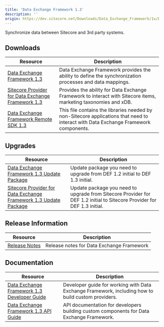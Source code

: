 ```yaml
---
title: 'Data Exchange Framework 1.3'
description: ''
origin: https://dev.sitecore.net/Downloads/Data_Exchange_Framework/1x/Data_Exchange_Framework_1_3.aspx
---
```


Synchronize data between Sitecore and 3rd party systems.

## Downloads

| Resource                                                                                                                                                                                                                                                        | Description                                                                                                                         |
| --------------------------------------------------------------------------------------------------------------------------------------------------------------------------------------------------------------------------------------------------------------- | ----------------------------------------------------------------------------------------------------------------------------------- |
| [Data Exchange Framework 1.3](https://scdp.blob.core.windows.net/downloads/Data%20Exchange%20Framework/1x/Data%20Exchange%20Framework%201%203/Secure/Data%20Exchange%20Framework%201.3.0%20rev.%20170210.zip)                                                   | Data Exchange Framework provides the ability to define the synchronization processes and data mappings.                             |
| [Sitecore Provider for Data Exchange Framework 1.3](https://scdp.blob.core.windows.net/downloads/Data%20Exchange%20Framework/1x/Data%20Exchange%20Framework%201%203/Secure/Sitecore%20Provider%20for%20Data%20Exchange%20Framework%201.3.0%20rev.%20170210.zip) | Provides the ability for Data Exchange Framework to interact with Sitecore items, marketing taxonomies and xDB.                     |
| [Data Exchange Framework Remote SDK 1.3](https://scdp.blob.core.windows.net/downloads/Data%20Exchange%20Framework/1x/Data%20Exchange%20Framework%201%203/Secure/Data%20Exchange%20Framework%20Remote%20SDK%201.3.0.zip)                                         | This file contains the libraries needed by non-Sitecore applications that need to interact with Data Exchange Framework components. |

## Upgrades

| Resource                                                                                                                                                                                                                                                                                   | Description                                                                                                             |
| ------------------------------------------------------------------------------------------------------------------------------------------------------------------------------------------------------------------------------------------------------------------------------------------ | ----------------------------------------------------------------------------------------------------------------------- |
| [Data Exchange Framework 1.3 Update Package](https://scdp.blob.core.windows.net/downloads/Data%20Exchange%20Framework/1x/Data%20Exchange%20Framework%201%203/Secure/Data%20Exchange%20Framework%201.3.0%20rev.%20170210%20update.update)                                                   | Update package you need to upgrade from DEF 1.2 initial to DEF 1.3 initial.                                             |
| [Sitecore Provider for Data Exchange Framework 1.3 Update Package](https://scdp.blob.core.windows.net/downloads/Data%20Exchange%20Framework/1x/Data%20Exchange%20Framework%201%203/Secure/Sitecore%20Provider%20for%20Data%20Exchange%20Framework%201.3.0%20rev.%20170210%20update.update) | Update package you need to upgrade from Sitecore Provider for DEF 1.2 initial to Sitecore Provider for DEF 1.3 initial. |

## Release Information

| Resource                                                                                         | Description                               |
| ------------------------------------------------------------------------------------------------ | ----------------------------------------- |
| [Release Notes](/downloads/Data_Exchange_Framework/1x/Data_Exchange_Framework_1_3/Release_Notes) | Release notes for Data Exchange Framework |

## Documentation

| Resource                                                                                                                                                                                                   | Description                                                                                        |
| ---------------------------------------------------------------------------------------------------------------------------------------------------------------------------------------------------------- | -------------------------------------------------------------------------------------------------- |
| [Data Exchange Framework 1.3 Developer Guide](https://doc.sitecore.com/developers/def/v1.3/)                                                                                                               | Developer guide for working with Data Exchange Framework, including how to build custom providers. |
| [Data Exchange Framework 1.3 API Guide](https://scdp.blob.core.windows.net/downloads/Data%20Exchange%20Framework/1x/Data%20Exchange%20Framework%201%203/Secure/SitecoreDataExchangeAPIDocumentation13.chm) | API documentation for developers building custom components for Data Exchange Framework.           |
